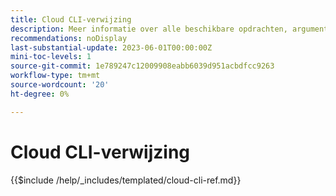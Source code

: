 ```yaml
---
title: Cloud CLI-verwijzing
description: Meer informatie over alle beschikbare opdrachten, argumenten en opties voor Adobe Commerce magento-cloud-opdrachtregelprogramma's.
recommendations: noDisplay
last-substantial-update: 2023-06-01T00:00:00Z
mini-toc-levels: 1
source-git-commit: 1e789247c12009908eabb6039d951acbdfcc9263
workflow-type: tm+mt
source-wordcount: '20'
ht-degree: 0%

---
```


# Cloud CLI-verwijzing

{{$include /help/_includes/templated/cloud-cli-ref.md}}
